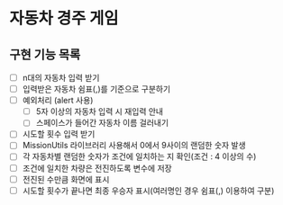 # 자동차 경주 게임

## 구현 기능 목록

- [ ] n대의 자동차 입력 받기
- [ ] 입력받은 자동차 쉼표(,)를 기준으로 구분하기
- [ ] 예외처리 (alert 사용)
  - [ ] 5자 이상의 자동차 입력 시 재입력 안내
  - [ ] 스페이스가 들어간 자동차 이름 걸러내기
- [ ] 시도할 횟수 입력 받기
- [ ] MissionUtils 라이브러리 사용해서 0에서 9사이의 랜덤한 숫자 발생
- [ ] 각 자동차별 랜덤한 숫자가 조건에 일치하는 지 확인(조건 : 4 이상의 수)
- [ ] 조건에 일치한 차량은 전진하도록 변수에 저장
- [ ] 전진된 수만큼 화면에 표시
- [ ] 시도할 횟수가 끝나면 최종 우승자 표시(여러명인 경우 쉼표(,) 이용하여 구분)
